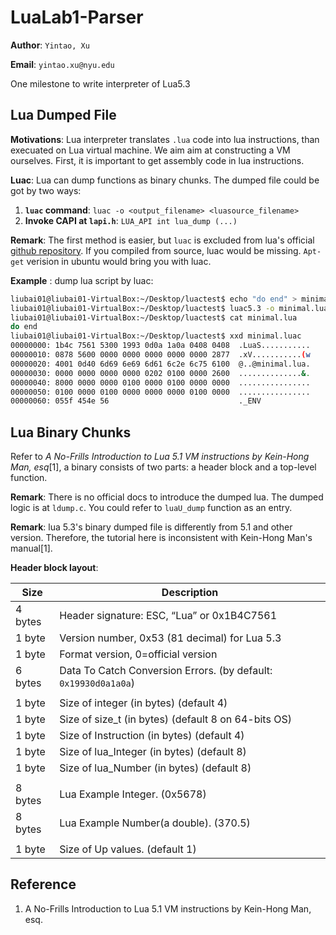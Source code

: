 # LuaLab1-Parser
**Author**: `Yintao, Xu`

**Email**: `yintao.xu@nyu.edu`

One milestone to write interpreter of Lua5.3

## Lua Dumped File
**Motivations**: Lua interpreter translates `.lua` code into lua instructions, than execuated on Lua virtual machine. We aim aim at constructing a VM ourselves. First, it is important to get assembly code in lua instructions.

**Luac**: Lua can dump functions as binary chunks. The dumped file could be got by two ways:

1. **`luac` command**: `luac -o <output_filename> <luasource_filename>`
2. **Invoke CAPI at `lapi.h`**: `LUA_API int lua_dump (...) `

**Remark**: The first method is easier, but `luac` is excluded from lua's official [github repository](github.com/lua/lua). If you compiled from source, luac would be missing. `Apt-get` verision in ubuntu would bring you with luac.

**Example** : dump lua script by luac:

```bash
liubai01@liubai01-VirtualBox:~/Desktop/luactest$ echo "do end" > minimal.lua
liubai01@liubai01-VirtualBox:~/Desktop/luactest$ luac5.3 -o minimal.luac minimal.lua
liubai01@liubai01-VirtualBox:~/Desktop/luactest$ cat minimal.lua
do end
liubai01@liubai01-VirtualBox:~/Desktop/luactest$ xxd minimal.luac
00000000: 1b4c 7561 5300 1993 0d0a 1a0a 0408 0408  .LuaS...........
00000010: 0878 5600 0000 0000 0000 0000 0000 2877  .xV...........(w
00000020: 4001 0d40 6d69 6e69 6d61 6c2e 6c75 6100  @..@minimal.lua.
00000030: 0000 0000 0000 0000 0202 0100 0000 2600  ..............&.
00000040: 8000 0000 0000 0100 0000 0100 0000 0000  ................
00000050: 0100 0000 0100 0000 0000 0000 0100 0000  ................
00000060: 055f 454e 56                             ._ENV
```

## Lua Binary Chunks
Refer to *A No-Frills Introduction to Lua 5.1 VM instructions by Kein-Hong Man, esq*[1], a binary consists of two parts: a header block and a top-level function. 

**Remark**: There is no official docs to introduce the dumped lua. The dumped logic is at `ldump.c`. You could refer to `luaU_dump` function as an entry.

**Remark**: lua 5.3's binary dumped file is differently from 5.1 and other version. Therefore, the tutorial here is inconsistent with Kein-Hong Man's manual[1].

**Header block layout**:

| Size    | Description                                                  |
| ------- | ------------------------------------------------------------ |
| 4 bytes | Header signature: ESC, “Lua” or 0x1B4C7561                   |
| 1 byte  | Version number, 0x53 (81 decimal) for Lua 5.3                |
| 1 byte  | Format version, 0=official version                           |
| 6 bytes | Data To Catch Conversion Errors. (by default: `0x19930d0a1a0a`) |
|         |                                                              |
| 1 byte  | Size of integer (in bytes) (default 4)                       |
| 1 byte  | Size of size_t (in bytes) (default 8 on 64-bits OS)          |
| 1 byte  | Size of Instruction (in bytes) (default 4)                   |
| 1 byte  | Size of lua_Integer (in bytes) (default 8)                   |
| 1 byte  | Size of lua_Number (in bytes) (default 8)                    |
|         |                                                              |
| 8 bytes | Lua Example Integer. (0x5678)                                |
| 8 bytes | Lua Example Number(a double). (370.5)                        |
|         |                                                              |
| 1 byte  | Size of Up values. (default 1)                               |


## Reference
1. A No-Frills Introduction to Lua 5.1 VM instructions by Kein-Hong Man, esq.